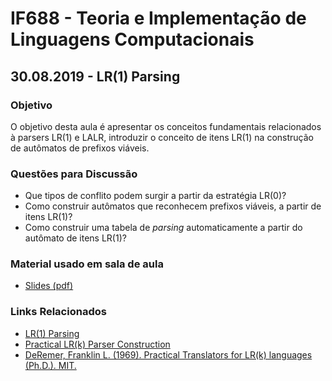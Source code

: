 # IF688 - Teoria e Implementação de Linguagens Computacionais

## 30.08.2019 - LR(1) Parsing

### Objetivo

O objetivo desta aula é apresentar os conceitos fundamentais relacionados à parsers LR(1) e LALR, introduzir o conceito de itens LR(1) na construção de autômatos de prefixos viáveis.

### Questões para Discussão

- Que tipos de conflito podem surgir a partir da estratégia LR(0)? 
- Como construir autômatos que reconhecem prefixos viáveis, a partir de itens LR(1)?
- Como construir uma tabela de _parsing_ automaticamente a partir do autômato de itens LR(1)?

### Material usado em sala de aula

- [Slides (pdf)](https://drive.google.com/open?id=14LhpUu7qLHcvTKLo5lHbR9L7PLntHyuC)

### Links Relacionados

- [LR(1) Parsing](https://en.wikipedia.org/wiki/Canonical_LR_parser)
- [Practical LR(k) Parser Construction](http://david.tribble.com/text/lrk_parsing.html)
- [DeRemer, Franklin L. (1969). Practical Translators for LR(k) languages (Ph.D.). MIT.](http://publications.csail.mit.edu/lcs/pubs/pdf/MIT-LCS-TR-065.pdf)